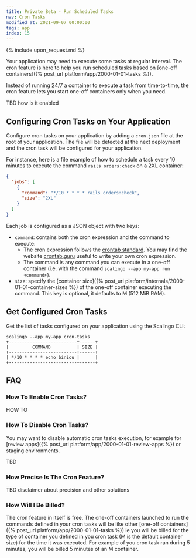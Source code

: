 ```yaml
---
title: Private Beta - Run Scheduled Tasks
nav: Cron Tasks
modified_at: 2021-09-07 00:00:00
tags: app
index: 15
---
```


{% include upon_request.md %}

Your application may need to execute some tasks at regular interval. The cron feature is here to help you run scheduled tasks based on [one-off containers]({% post_url platform/app/2000-01-01-tasks %}).

Instead of running 24/7 a container to execute a task from time-to-time, the cron feature lets you start one-off containers only when you need.

TBD how is it enabled

## Configuring Cron Tasks on Your Application

Configure cron tasks on your application by adding a `cron.json` file at the root of your application. The file will be detected at the next deployment and the cron task will be configured for your application.

For instance, here is a file example of how to schedule a task every 10 minutes to execute the command `rails orders:check` on a 2XL container:

```json
{
  "jobs": [
    {
      "command": "*/10 * * * * rails orders:check",
      "size": "2XL"
    }
  ]
}
```

Each job is configured as a JSON object with two keys:
- `command`: contains both the cron expression and the command to execute:
  - The cron expression follows the [crontab standard](https://en.wikipedia.org/wiki/Cron#CRON_expression). You may find the website [crontab.guru](https://crontab.guru/#*/10_*_*_*_*) useful to write your own cron expression.
  - The command is any command you can execute in a one-off container (i.e. with the command `scalingo --app my-app run <command>`).
- `size`: specify the [container size]({% post_url platform/internals/2000-01-01-container-sizes %}) of the one-off container executing the command. This key is optional, it defaults to M (512 MiB RAM).

## Get Configured Cron Tasks

Get the list of tasks configured on your application using the Scalingo CLI:

```
scalingo --app my-app cron-tasks
+--------------------------+------+
|         COMMAND          | SIZE |
+--------------------------+------+
| */10 * * * * echo biniou |      |
+--------------------------+------+
```

## FAQ

### How To Enable Cron Tasks?

HOW TO 

### How To Disable Cron Tasks?

You may want to disable automatic cron tasks execution, for example for [review apps]({% post_url
platform/app/2000-01-01-review-apps %}) or staging environments.

TBD

### How Precise Is The Cron Feature?

TBD disclaimer about precision and other solutions

### How Will I Be Billed?

The cron feature in itself is free. The one-off containers launched to run the commands defined in your cron tasks will be like other [one-off containers]({% post_url platform/app/2000-01-01-tasks %}) ie you will be billed for the type of container you defined in you cron task (M is the default container size) for the time it was executed. For example of you cron task ran during 5 minutes, you will be billed 5 minutes of an M container. 

